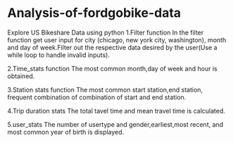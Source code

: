 # Analysis-of-fordgobike-data
Explore US Bikeshare Data using python
1.Filter function In the filter function get user input for city (chicago, new york city, washington), month and day of week.Filter out the respective data desired by the user(Use a while loop to handle invalid inputs).

2.Time_stats function The most common month,day of week and hour is obtained.

3.Station stats function The most common start station,end station, frequent combination of combination of start and end station.

4.Trip duration stats The total tavel time and mean travel time is calculated.

5.user_stats The number of usertype and gender,earliest,most recent, and most common year of birth is displayed.
